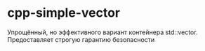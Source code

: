 # cpp-simple-vector
Упрощённый, но эффективного вариант контейнера std::vector. Предоставляет строгую гарантию безопасности
